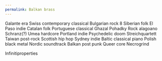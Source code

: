 ```yaml
---
permalink: Balkan brass
---
```

Galante era
Swiss contemporary classical 
Bulgarian rock 
8
Siberian folk 
El Paso indie 
Catalan folk 
Portuguese classical
Ghazal
Pohadky 
Rock alagoano
Schranz(?)
Umea hardcore
Portland indie 
Psychedelic doom 
Streichquartett
Taiwan post-rock 
Scottish hip hop 
Sydney indie 
Baltic classical piano 
Polish black metal 
Nordic soundtrack 
Balkan post punk 
Queer core 
Necrogrind





Infinitiproperties